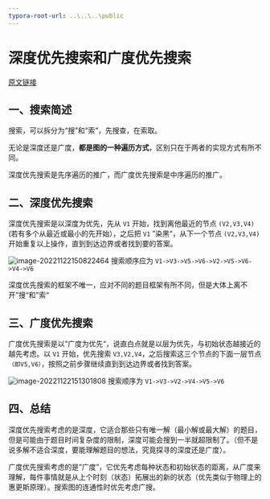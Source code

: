 ```yaml
---
typora-root-url: ..\..\..\public
---
```


# 深度优先搜索和广度优先搜索

[原文链接](https://blog.csdn.net/m0_63553765/article/details/121882859)

## 一、搜索简述

搜索，可以拆分为“搜”和“索”，先搜查，在索取。

无论是深度还是广度，**都是图的一种遍历方式**，区别只在于两者的实现方式有所不同。

深度优先搜索是先序遍历的推广，而广度优先搜索是中序遍历的推广。

## 二、深度优先搜索

深度优先搜索是以深度为优先，先从 `V1` 开始，找到离他最近的节点 `(V2,V3,V4)` (若有多个从最近或最小的先开始），之后把 `V1` ”染黑“，从下一个节点 `(V2,V3,V4)` 开始重复以上操作，直到到达边界或者找到要的答案。

![image-20221122150822464](algorithm_concept\1.png)
搜索顺序应为 `V1->V3->V5->V6->V2->V5->V6->V4->V6`

深度优先搜索的框架不唯一，应对不同的题目框架有所不同，但是大体上离不开”搜“和”索“

## 三、广度优先搜索

广度优先搜索是以”广度为优先“，说直白点就是以层为优先，与初始状态越接近的越先考虑。以 `V1` 开始，优先搜索 `V3,V2,V4`，之后搜索这三个节点的下面一层节点 `（即V5,V6）`，按照之前步骤继续直到到达边界或者找到答案。

![image-20221122151301808](/algorithm_concept/2.png)
搜索顺序为 `V1->V3->V2->V4->V5->V6`

## 四、总结

深度优先搜索考虑的是深度，它适合那些只有唯一解（最小解或最大解）的题目，但是可能由于题目时间复杂度的限制，深度可能会搜到一半就超限制了。（但不是说多解不适合深度，要能理解题目的想法，究竟探寻的深度还是广度）。

广度优先搜索考虑的是”广度”，它优先考虑每种状态和初始状态的距离，从广度来理解，每件事情就是从上个时刻（状态）拓展出的新的状态（优先类似于物理上的惠更斯原理）。搜索图的连通性时优先考虑广搜。
